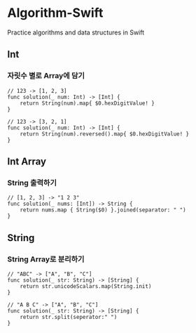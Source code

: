# Algorithm-Swift
Practice algorithms and data structures in Swift

## Int
### 자릿수 별로 Array에 담기
```
// 123 -> [1, 2, 3]
func solution(_ num: Int) -> [Int] {
    return String(num).map{ $0.hexDigitValue! }
}

// 123 -> [3, 2, 1]
func solution(_ num: Int) -> [Int] {
    return String(num).reversed().map{ $0.hexDigitValue! }
}
```

## Int Array
### String 출력하기
```
// [1, 2, 3] -> "1 2 3"
func solution(_ nums: [Int]) -> String {
    return nums.map { String($0) }.joined(separator: " ")
}
```

## String
### String Array로 분리하기
```
// "ABC" -> ["A", "B", "C"]
func solution(_ str: String) -> [String] {
    return str.unicodeScalars.map(String.init)
}

// "A B C" -> ["A", "B", "C"]
func solution(_ str: String) -> [String] {
    return str.split(seperator:" ")
}
```
